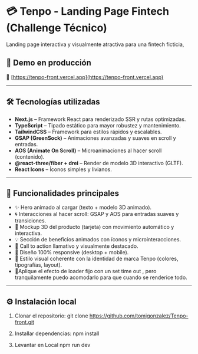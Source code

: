 # 💳 Tenpo - Landing Page Fintech (Challenge Técnico)

Landing page interactiva y visualmente atractiva para una fintech ficticia,

## 🚀 Demo en producción

🔗 [https://tenpo-front.vercel.app](https://tenpo-front.vercel.app)

---

## 🛠️ Tecnologías utilizadas

- **Next.js** – Framework React para renderizado SSR y rutas optimizadas.
- **TypeScript** – Tipado estático para mayor robustez y mantenimiento.
- **TailwindCSS** – Framework para estilos rápidos y escalables.
- **GSAP (GreenSock)** – Animaciones avanzadas y suaves en scroll y entradas.
- **AOS (Animate On Scroll)** – Microanimaciones al hacer scroll (contenido).
- **@react-three/fiber + drei** – Render de modelo 3D interactivo (GLTF).
- **React Icons** – Íconos simples y livianos.


---

## 🧩 Funcionalidades principales

- ✨ Hero animado al cargar (texto + modelo 3D animado).
- 🌀 Interacciones al hacer scroll: GSAP y AOS para entradas suaves y transiciones.
- 📱 Mockup 3D del producto (tarjeta) con movimiento automático y interactiva.
- 💡 Sección de beneficios animados con íconos y microinteracciones.
- 📣 Call to action llamativo y visualmente destacado.
- 📱 Diseño 100% responsive (desktop + mobile).
- 🎨 Estilo visual coherente con la identidad de marca Tenpo (colores, tipografías, layout).
- 🎨Aplique el efecto de loader fijo con un set time out , pero tranquilamente puedo acomodarlo para que cuando se renderice todo.
---

## ⚙️ Instalación local

1. Clonar el repositorio:
git clone https://github.com/tomigonzalez/Tenpo-front.git

2. Installar dependencias:
npm install

3. Levantar en Local
npm run dev
